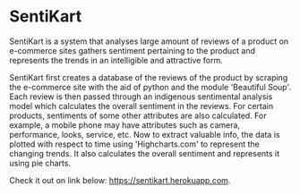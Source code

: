 # SentiKart
SentiKart is a system that analyses large amount of reviews of a product on e-commerce sites gathers sentiment pertaining to 
the product and represents the trends in an intelligible and attractive form.

SentiKart first creates a database of the reviews of the product by scraping the e-commerce site with the aid of python 
and the module 'Beautiful Soup'. Each review is then passed through an indigenous sentimental analysis model which calculates
the overall sentiment in the reviews. For certain products, sentiments of some other attributes are also calculated.
For example, a mobile phone may have attributes such as camera, performance, looks, service, etc.
Now to extract valuable info, the data is plotted with respect to time using 'Highcharts.com' to represent the changing  trends.
It also calculates the overall sentiment and represents it using pie charts.

Check it out on link below:
https://sentikart.herokuapp.com.
